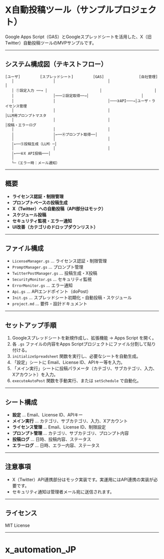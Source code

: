 # X自動投稿ツール（サンプルプロジェクト）

Google Apps Script（GAS）とGoogleスプレッドシートを活用した、X（旧Twitter）自動投稿ツールのMVPサンプルです。

---

## システム構成図（テキストフロー）

```
[ユーザ]         [スプレッドシート]         [GAS]                [自社管理]
   │                  │                        │                        │
   │ ①設定入力 ──→ │                        │                        │
   │                  │───②設定取得──→│                        │
   │                  │                        │───③API───→│ユーザ・ライセンス管理
   │                  │                        │                        │LLM用プロンプトマスタ
   │                  │                        │                        │投稿・エラーログ
   │                  │                        │
   │                  │←──④プロンプト取得──│
   │                  │                        │
   │←──⑤投稿生成（LLM）─│
   │                  │                        │
   │←──⑥X API投稿───│
   │
   └─（エラー時：メール通知）
```

---

## 概要
- **ライセンス認証・制限管理**
- **プロンプトベースの投稿生成**
- **X（Twitter）への自動投稿（API部分はモック）**
- **スケジュール投稿**
- **セキュリティ監視・エラー通知**
- **UI改善（カテゴリのドロップダウンリスト）**

---

## ファイル構成
- `LicenseManager.gs` … ライセンス認証・制限管理
- `PromptManager.gs` … プロンプト管理
- `TwitterPostManager.gs` … 投稿生成・X投稿
- `SecurityMonitor.gs` … セキュリティ監視
- `ErrorMonitor.gs` … エラー通知
- `Api.gs` … APIエンドポイント（doPost）
- `Init.gs` … スプレッドシート初期化・自動投稿・スケジュール
- `project.md` … 要件・設計ドキュメント

---

## セットアップ手順
1. Googleスプレッドシートを新規作成し、拡張機能 → Apps Script を開く。
2. 各 `.gs` ファイルの内容をApps Scriptプロジェクトにファイル分割して貼り付ける。
3. `initializeSpreadsheet` 関数を実行し、必要なシートを自動生成。
4. 「設定」シートに Email、License ID、APIキー等を入力。
5. 「メイン実行」シートに投稿パラメータ（カテゴリ、サブカテゴリ、入力、Xアカウント）を入力。
6. `executeAutoPost` 関数を手動実行、または `setSchedule` で自動化。

---

## シート構成
- **設定** … Email、License ID、APIキー
- **メイン実行** … カテゴリ、サブカテゴリ、入力、Xアカウント
- **ライセンス管理** … Email、License ID、制限設定
- **プロンプト管理** … カテゴリ、サブカテゴリ、プロンプト内容
- **投稿ログ** … 日時、投稿内容、ステータス
- **エラーログ** … 日時、エラー内容、ステータス

---

## 注意事項
- X（Twitter）API連携部分はモック実装です。実運用にはAPI連携の実装が必要です。
- セキュリティ通知は管理者メール宛に送信されます。

---

## ライセンス
MIT License

---

# x_automation_JP
